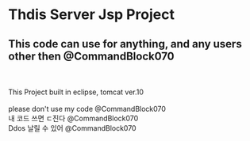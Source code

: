 # Thdis Server Jsp Project

## This code can use for anything, and any users other then @CommandBlock070
<br/>
<br/>
This Project built in eclipse, tomcat ver.10
<br/>
<br/>
please don't use my code @CommandBlock070  <br/>
내 코드 쓰면 ㄷ진다 @CommandBlock070 <br/>
Ddos 날릴 수 있어 @CommandBlock070 <br/>
